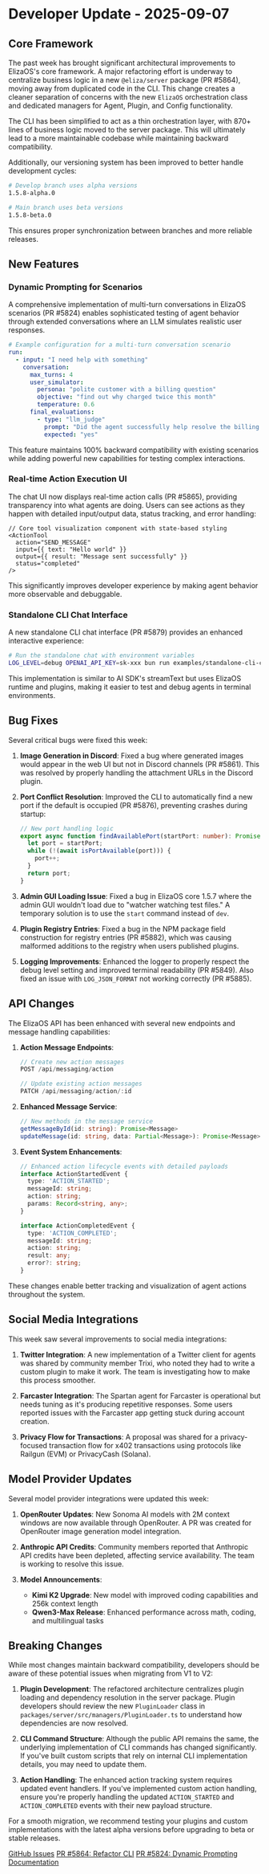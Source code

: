 # Developer Update - 2025-09-07

## Core Framework

The past week has brought significant architectural improvements to ElizaOS's core framework. A major refactoring effort is underway to centralize business logic in a new `@eliza/server` package (PR #5864), moving away from duplicated code in the CLI. This change creates a cleaner separation of concerns with the new `ElizaOS` orchestration class and dedicated managers for Agent, Plugin, and Config functionality.

The CLI has been simplified to act as a thin orchestration layer, with 870+ lines of business logic moved to the server package. This will ultimately lead to a more maintainable codebase while maintaining backward compatibility.

Additionally, our versioning system has been improved to better handle development cycles:
```bash
# Develop branch uses alpha versions
1.5.8-alpha.0 

# Main branch uses beta versions
1.5.8-beta.0
```

This ensures proper synchronization between branches and more reliable releases.

## New Features

### Dynamic Prompting for Scenarios

A comprehensive implementation of multi-turn conversations in ElizaOS scenarios (PR #5824) enables sophisticated testing of agent behavior through extended conversations where an LLM simulates realistic user responses.

```yaml
# Example configuration for a multi-turn conversation scenario
run:
  - input: "I need help with something"
    conversation:
      max_turns: 4
      user_simulator:
        persona: "polite customer with a billing question"
        objective: "find out why charged twice this month"
        temperature: 0.6
      final_evaluations:
        - type: "llm_judge"
          prompt: "Did the agent successfully help resolve the billing issue?"
          expected: "yes"
```

This feature maintains 100% backward compatibility with existing scenarios while adding powerful new capabilities for testing complex interactions.

### Real-time Action Execution UI

The chat UI now displays real-time action calls (PR #5865), providing transparency into what agents are doing. Users can see actions as they happen with detailed input/output data, status tracking, and error handling:

```tsx
// Core tool visualization component with state-based styling
<ActionTool
  action="SEND_MESSAGE"
  input={{ text: "Hello world" }}
  output={{ result: "Message sent successfully" }}
  status="completed"
/>
```

This significantly improves developer experience by making agent behavior more observable and debuggable.

### Standalone CLI Chat Interface

A new standalone CLI chat interface (PR #5879) provides an enhanced interactive experience:

```bash
# Run the standalone chat with environment variables
LOG_LEVEL=debug OPENAI_API_KEY=sk-xxx bun run examples/standalone-cli-chat.ts
```

This implementation is similar to AI SDK's streamText but uses ElizaOS runtime and plugins, making it easier to test and debug agents in terminal environments.

## Bug Fixes

Several critical bugs were fixed this week:

1. **Image Generation in Discord**: Fixed a bug where generated images would appear in the web UI but not in Discord channels (PR #5861). This was resolved by properly handling the attachment URLs in the Discord plugin.

2. **Port Conflict Resolution**: Improved the CLI to automatically find a new port if the default is occupied (PR #5876), preventing crashes during startup:

   ```typescript
   // New port handling logic
   export async function findAvailablePort(startPort: number): Promise<number> {
     let port = startPort;
     while (!(await isPortAvailable(port))) {
       port++;
     }
     return port;
   }
   ```

3. **Admin GUI Loading Issue**: Fixed a bug in ElizaOS core 1.5.7 where the admin GUI wouldn't load due to "watcher watching test files." A temporary solution is to use the `start` command instead of `dev`.

4. **Plugin Registry Entries**: Fixed a bug in the NPM package field construction for registry entries (PR #5882), which was causing malformed additions to the registry when users published plugins.

5. **Logging Improvements**: Enhanced the logger to properly respect the debug level setting and improved terminal readability (PR #5849). Also fixed an issue with `LOG_JSON_FORMAT` not working correctly (PR #5885).

## API Changes

The ElizaOS API has been enhanced with several new endpoints and message handling capabilities:

1. **Action Message Endpoints**:
   ```typescript
   // Create new action messages
   POST /api/messaging/action
   
   // Update existing action messages
   PATCH /api/messaging/action/:id
   ```

2. **Enhanced Message Service**:
   ```typescript
   // New methods in the message service
   getMessageById(id: string): Promise<Message>
   updateMessage(id: string, data: Partial<Message>): Promise<Message>
   ```

3. **Event System Enhancements**:
   ```typescript
   // Enhanced action lifecycle events with detailed payloads
   interface ActionStartedEvent {
     type: 'ACTION_STARTED';
     messageId: string;
     action: string;
     params: Record<string, any>;
   }
   
   interface ActionCompletedEvent {
     type: 'ACTION_COMPLETED';
     messageId: string;
     action: string;
     result: any;
     error?: string;
   }
   ```

These changes enable better tracking and visualization of agent actions throughout the system.

## Social Media Integrations

This week saw several improvements to social media integrations:

1. **Twitter Integration**: A new implementation of a Twitter client for agents was shared by community member Trixi, who noted they had to write a custom plugin to make it work. The team is investigating how to make this process smoother.

2. **Farcaster Integration**: The Spartan agent for Farcaster is operational but needs tuning as it's producing repetitive responses. Some users reported issues with the Farcaster app getting stuck during account creation.

3. **Privacy Flow for Transactions**: A proposal was shared for a privacy-focused transaction flow for x402 transactions using protocols like Railgun (EVM) or PrivacyCash (Solana).

## Model Provider Updates

Several model provider integrations were updated this week:

1. **OpenRouter Updates**: New Sonoma AI models with 2M context windows are now available through OpenRouter. A PR was created for OpenRouter image generation model integration.

2. **Anthropic API Credits**: Community members reported that Anthropic API credits have been depleted, affecting service availability. The team is working to resolve this issue.

3. **Model Announcements**:
   - **Kimi K2 Upgrade**: New model with improved coding capabilities and 256k context length
   - **Qwen3-Max Release**: Enhanced performance across math, coding, and multilingual tasks

## Breaking Changes

While most changes maintain backward compatibility, developers should be aware of these potential issues when migrating from V1 to V2:

1. **Plugin Development**: The refactored architecture centralizes plugin loading and dependency resolution in the server package. Plugin developers should review the new `PluginLoader` class in `packages/server/src/managers/PluginLoader.ts` to understand how dependencies are now resolved.

2. **CLI Command Structure**: Although the public API remains the same, the underlying implementation of CLI commands has changed significantly. If you've built custom scripts that rely on internal CLI implementation details, you may need to update them.

3. **Action Handling**: The enhanced action tracking system requires updated event handlers. If you've implemented custom action handling, ensure you're properly handling the updated `ACTION_STARTED` and `ACTION_COMPLETED` events with their new payload structure.

For a smooth migration, we recommend testing your plugins and custom implementations with the latest alpha versions before upgrading to beta or stable releases.

[GitHub Issues](https://github.com/elizaOS/eliza/issues)
[PR #5864: Refactor CLI](https://github.com/elizaOS/eliza/pull/5864)
[PR #5824: Dynamic Prompting](https://github.com/elizaOS/eliza/pull/5824)
[Documentation](https://docs.elizaos.com)
